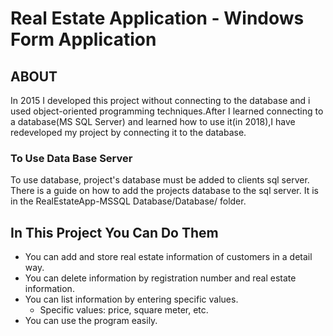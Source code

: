 # Real Estate Application - Windows Form Application

## ABOUT
In 2015 I developed this project without connecting to the database and i used object-oriented programming techniques.After I learned connecting to a database(MS SQL Server) and learned how to use it(in 2018),I have redeveloped my project by connecting it to the database.

### To Use Data Base Server

To use database, project's database must be added to clients sql server. There is a guide on how to add the projects database to the sql server. It is in the RealEstateApp-MSSQL Database/Database/  folder.

## In This Project You Can Do Them
* You can add and store real estate information of customers in a detail way.
* You can delete information by registration number and real estate information.
* You can list information by entering specific values.
  * Specific values: price, square meter, etc.
* You can use the program easily.





